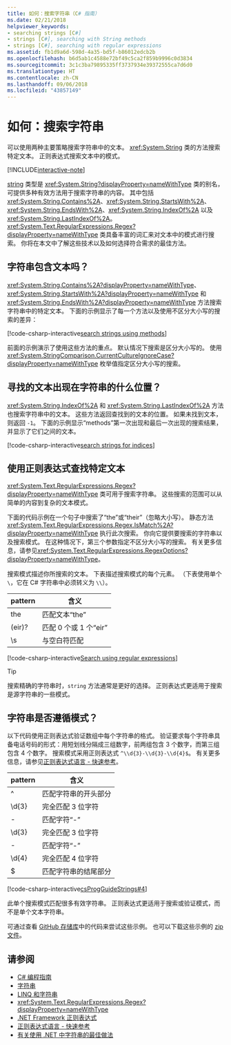 ```yaml
---
title: 如何：搜索字符串（C# 指南）
ms.date: 02/21/2018
helpviewer_keywords:
- searching strings [C#]
- strings [C#], searching with String methods
- strings [C#], searching with regular expressions
ms.assetid: fb1d9a6d-598d-4a35-bd5f-b86012edcb2b
ms.openlocfilehash: b6d5ab1c4588e72bf49c5ca2f859b9996c0d3834
ms.sourcegitcommit: 3c1c3ba79895335ff3737934e39372555ca7d6d0
ms.translationtype: HT
ms.contentlocale: zh-CN
ms.lasthandoff: 09/06/2018
ms.locfileid: "43857149"
---
```

# <a name="how-to-search-strings"></a>如何：搜索字符串

可以使用两种主要策略搜索字符串中的文本。 <xref:System.String> 类的方法搜索特定文本。 正则表达式搜索文本中的模式。

[!INCLUDE[interactive-note](~/includes/csharp-interactive-note.md)]

[string](../language-reference/keywords/string.md) 类型是 <xref:System.String?displayProperty=nameWithType> 类的别名，可提供多种有效方法用于搜索字符串的内容。 其中包括 <xref:System.String.Contains%2A>、<xref:System.String.StartsWith%2A>、<xref:System.String.EndsWith%2A>、<xref:System.String.IndexOf%2A> 以及 <xref:System.String.LastIndexOf%2A>。 <xref:System.Text.RegularExpressions.Regex?displayProperty=nameWithType> 类具备丰富的词汇来对文本中的模式进行搜索。 你将在本文中了解这些技术以及如何选择符合需求的最佳方法。

## <a name="does-a-string-contain-text"></a>字符串包含文本吗？

<xref:System.String.Contains%2A?displayProperty=nameWithType>、<xref:System.String.StartsWith%2A?displayProperty=nameWithType> 和 <xref:System.String.EndsWith%2A?displayProperty=nameWithType> 方法搜索字符串中的特定文本。 下面的示例显示了每一个方法以及使用不区分大小写的搜索的差异：

[!code-csharp-interactive[search strings using methods](../../../samples/snippets/csharp/how-to/strings/SearchStrings.cs#1)]

前面的示例演示了使用这些方法的重点。 默认情况下搜索是区分大小写的。 使用 <xref:System.StringComparison.CurrentCultureIgnoreCase?displayProperty=nameWithType> 枚举值指定区分大小写的搜索。

## <a name="where-does-the-sought-text-occur-in-a-string"></a>寻找的文本出现在字符串的什么位置？

<xref:System.String.IndexOf%2A> 和 <xref:System.String.LastIndexOf%2A> 方法也搜索字符串中的文本。 这些方法返回查找到的文本的位置。 如果未找到文本，则返回 `-1`。 下面的示例显示“methods”第一次出现和最后一次出现的搜索结果，并显示了它们之间的文本。
  
[!code-csharp-interactive[search strings for indices](../../../samples/snippets/csharp/how-to/strings/SearchStrings.cs#2)]

## <a name="finding-specific-text-using-regular-expressions"></a>使用正则表达式查找特定文本

<xref:System.Text.RegularExpressions.Regex?displayProperty=nameWithType> 类可用于搜索字符串。 这些搜索的范围可以从简单的内容到复杂的文本模式。

下面的代码示例在一个句子中搜索了“the”或“their”（忽略大小写）。 静态方法 <xref:System.Text.RegularExpressions.Regex.IsMatch%2A?displayProperty=nameWithType> 执行此次搜索。 你向它提供要搜索的字符串以及搜索模式。 在这种情况下，第三个参数指定不区分大小写的搜索。 有关更多信息，请参见<xref:System.Text.RegularExpressions.RegexOptions?displayProperty=nameWithType>。  

搜索模式描述你所搜索的文本。 下表描述搜索模式的每个元素。 （下表使用单个 `\`，它在 C# 字符串中必须转义为 `\\`）。

| pattern  | 含义     |
| -------- |-------------|
| the      | 匹配文本“the” |
| (eir)?   | 匹配 0 个或 1 个“eir” |
| \s       | 与空白符匹配    |
  
[!code-csharp-interactive[Search using regular expressions](../../../samples/snippets/csharp/how-to/strings/SearchStrings.cs#3)]
  
> [!TIP]
> 搜索精确的字符串时，`string` 方法通常是更好的选择。 正则表达式更适用于搜索是源字符串的一些模式。

## <a name="does-a-string-follow-a-pattern"></a>字符串是否遵循模式？

以下代码使用正则表达式验证数组中每个字符串的格式。 验证要求每个字符串具备电话号码的形式：用短划线分隔成三组数字，前两组包含 3 个数字，而第三组包含 4 个数字。 搜索模式采用正则表达式 `^\\d{3}-\\d{3}-\\d{4}$`。 有关更多信息，请参见[正则表达式语言 - 快速参考](../../standard/base-types/regular-expression-language-quick-reference.md)。

| pattern  | 含义                             |
| -------- |-------------------------------------|
| ^        | 匹配字符串的开头部分 |
| \d{3}    | 完全匹配 3 位字符  |
| -        | 匹配字符“-”           |
| \d{3}    | 完全匹配 3 位字符  |
| -        | 匹配字符“-”           |
| \d{4}    | 完全匹配 4 位字符  |
| $        | 匹配字符串的结尾部分       |

[!code-csharp-interactive[csProgGuideStrings#4](../../../samples/snippets/csharp/how-to/strings/SearchStrings.cs#4)]

此单个搜索模式匹配很多有效字符串。 正则表达式更适用于搜索或验证模式，而不是单个文本字符串。

可通过查看 [GitHub 存储库](https://github.com/dotnet/samples/tree/master/snippets/csharp/how-to/strings)中的代码来尝试这些示例。 也可以下载这些示例的 [zip 文件](https://github.com/dotnet/samples/raw/master/snippets/csharp/how-to/strings.zip)。

## <a name="see-also"></a>请参阅  

- [C# 编程指南](../programming-guide/index.md)  
- [字符串](../programming-guide/strings/index.md)  
- [LINQ 和字符串](../programming-guide/concepts/linq/linq-and-strings.md)
- <xref:System.Text.RegularExpressions.Regex?displayProperty=nameWithType>
- [.NET Framework 正则表达式](../../standard/base-types/regular-expressions.md)
- [正则表达式语言 - 快速参考](../../standard/base-types/regular-expression-language-quick-reference.md)
- [有关使用 .NET 中字符串的最佳做法](../../standard/base-types/best-practices-strings.md)  
